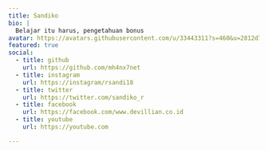 ```yaml
---
title: Sandiko
bio: |
  Belajar itu harus, pengetahuan bonus
avatar: https://avatars.githubusercontent.com/u/33443311?s=460&u=2812d79d98042307403de2926d18361c2ce961a1&v=4
featured: true
social:
  - title: github
    url: https://github.com/mh4nx7net
  - title: instagram
    url: https://instagram/rsandi18
  - title: twitter
    url: https://twitter.com/sandiko_r
  - title: facebook
    url: https://facebook.com/www.devillian.co.id
  - title: youtube
    url: https://youtube.com

---
```

